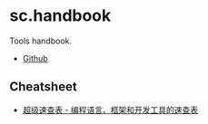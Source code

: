 # sc.handbook
Tools handbook.

* [Github](Github.md)

## Cheatsheet
* [超级速查表 - 编程语言、框架和开发工具的速查表](https://github.com/skywind3000/awesome-cheatsheets)